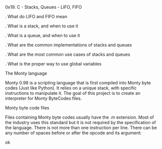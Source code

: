 0x19. C - Stacks, Queues - LIFO, FIFO

. What do LIFO and FIFO mean

. What is a stack, and when to use it

. What is a queue, and when to use it

. What are the common implementations of stacks and queues

. What are the most common use cases of stacks and queues

. What is the proper way to use global variables


The Monty language


Monty 0.98 is a scripting language that is first compiled into Monty byte codes (Just like Python). It relies on a unique stack, with specific instructions to manipulate it. The goal of this project is to create an interpreter for Monty ByteCodes files.




Monty byte code files


Files containing Monty byte codes usually have the .m extension. Most of the industry uses this standard but it is not required by the specification of the language. There is not more than one instruction per line. There can be any number of spaces before or after the opcode and its argument:

ok